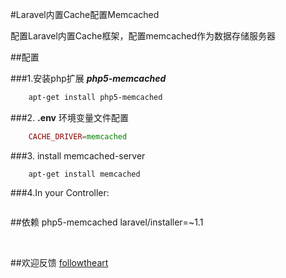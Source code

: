#Laravel内置Cache配置Memcached

配置Laravel内置Cache框架，配置memcached作为数据存储服务器

##配置

###1.安装php扩展 ***php5-memcached***

```bash
    apt-get install php5-memcached
```
###2. **.env** 环境变量文件配置
```php
    CACHE_DRIVER=memcached
```
###3. install memcached-server
```
    apt-get install memcached
```

###4.In your Controller:
```php


```

##依赖
    php5-memcached
    laravel/installer=~1.1

<br/>

##欢迎反馈 [followtheart](https://github.com/followtheart)
